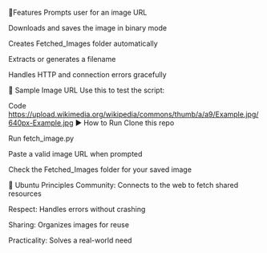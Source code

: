 🚀Features
Prompts user for an image URL

Downloads and saves the image in binary mode

Creates Fetched_Images folder automatically

Extracts or generates a filename

Handles HTTP and connection errors gracefully

🧪 Sample Image URL
Use this to test the script:

Code
https://upload.wikimedia.org/wikipedia/commons/thumb/a/a9/Example.jpg/640px-Example.jpg
▶️ How to Run
Clone this repo

Run fetch_image.py

Paste a valid image URL when prompted

Check the Fetched_Images folder for your saved image

🌱 Ubuntu Principles
Community: Connects to the web to fetch shared resources

Respect: Handles errors without crashing

Sharing: Organizes images for reuse

Practicality: Solves a real-world need
